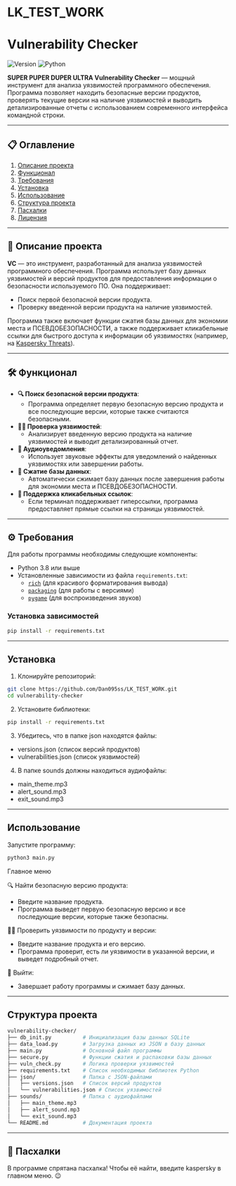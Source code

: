 # LK_TEST_WORK

# Vulnerability Checker

![Version](https://img.shields.io/badge/version-1.0-blue)
![Python](https://img.shields.io/badge/python-3.8%2B-blue)

**SUPER PUPER DUPER ULTRA Vulnerability Checker** — мощный инструмент для анализа уязвимостей программного обеспечения. Программа позволяет находить безопасные версии продуктов, проверять текущие версии на наличие уязвимостей и выводить детализированные отчеты с использованием современного интерфейса командной строки.

---

## 📋 Оглавление

1. [Описание проекта](#описание-проекта)
2. [Функционал](#функционал)
3. [Требования](#требования)
4. [Установка](#установка)
5. [Использование](#использование)
6. [Структура проекта](#структура-проекта)
7. [Пасхалки](#пасхалки)
8. [Лицензия](#лицензия)

---

## 📖 Описание проекта

**VC** — это инструмент, разработанный для анализа уязвимостей программного обеспечения. Программа использует базу данных уязвимостей и версий продуктов для предоставления информации о безопасности используемого ПО. Она поддерживает:

- Поиск первой безопасной версии продукта.
- Проверку введенной версии продукта на наличие уязвимостей.

Программа также включает функции сжатия базы данных для экономии места и ПСЕВДОБЕЗОПАСНОСТИ, а также поддерживает кликабельные ссылки для быстрого доступа к информации об уязвимостях (например, на [Kaspersky Threats](https://threats.kaspersky.com)).

---

## 🛠️ Функционал

- **🔍 Поиск безопасной версии продукта**:
   - Программа определяет первую безопасную версию продукта и все последующие версии, которые также считаются безопасными.
- **🕵️‍♂️ Проверка уязвимостей**:
   - Анализирует введенную версию продукта на наличие уязвимостей и выводит детализированный отчет.
- **🎵 Аудиоуведомления**:
   - Использует звуковые эффекты для уведомлений о найденных уязвимостях или завершении работы.
- **💾 Сжатие базы данных**:
   - Автоматически сжимает базу данных после завершения работы для экономии места и ПСЕВДОБЕЗОПАСНОСТИ.
- **🔗 Поддержка кликабельных ссылок**:
   - Если терминал поддерживает гиперссылки, программа предоставляет прямые ссылки на страницы уязвимостей.

---

## ⚙️ Требования

Для работы программы необходимы следующие компоненты:

- Python 3.8 или выше
- Установленные зависимости из файла `requirements.txt`:
  - [`rich`](https://pypi.org/project/rich/) (для красивого форматирования вывода)
  - [`packaging`](https://pypi.org/project/packaging/) (для работы с версиями)
  - [`pygame`](https://www.pygame.org/) (для воспроизведения звуков)

### Установка зависимостей

```bash
pip install -r requirements.txt
```

---

## Установка

1. Клонируйте репозиторий:

```bash
git clone https://github.com/Dan095ss/LK_TEST_WORK.git
cd vulnerability-checker
```

2. Установите библиотеки:

```bash
pip install -r requirements.txt
```

3. Убедитесь, что в папке json находятся файлы:
- versions.json (список версий продуктов)
- vulnerabilities.json (список уязвимостей)
4. В папке sounds должны находиться аудиофайлы:
- main_theme.mp3
- alert_sound.mp3
- exit_sound.mp3

---

## Использование

Запустите программу:

```bash
python3 main.py
```

Главное меню

🔍 Найти безопасную версию продукта:
  - Введите название продукта.
  - Программа выведет первую безопасную версию и все последующие версии, которые также безопасны.
    
🕵️‍♂️ Проверить уязвимости по продукту и версии:
  - Введите название продукта и его версию.
  - Программа проверит, есть ли уязвимости в указанной версии, и выведет подробный отчет.
    
🚪 Выйти:
  - Завершает работу программы и сжимает базу данных.

---

## Структура проекта

```bash
vulnerability-checker/
├── db_init.py          # Инициализация базы данных SQLite
├── data_load.py        # Загрузка данных из JSON в базу данных
├── main.py             # Основной файл программы
├── secure.py           # Функции сжатия и распаковки базы данных
├── vuln_check.py       # Логика проверки уязвимостей
├── requirements.txt    # Список необходимых библиотек Python
├── json/               # Папка с JSON-файлами
│   ├── versions.json   # Список версий продуктов
│   └── vulnerabilities.json # Список уязвимостей
├── sounds/             # Папка с аудиофайлами
│   ├── main_theme.mp3
│   ├── alert_sound.mp3
│   └── exit_sound.mp3
└── README.md           # Документация проекта
```

---

## 🎉 Пасхалки

В программе спрятана пасхалка! Чтобы её найти, введите kaspersky в главном меню. 😉

